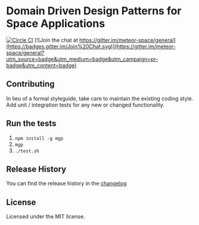 # Domain Driven Design Patterns for Space Applications

[![Circle CI](https://circleci.com/gh/meteor-space/domain.svg?style=svg)](https://circleci.com/gh/meteor-space/domain)
[![Join the chat at https://gitter.im/meteor-space/general](https://badges.gitter.im/Join%20Chat.svg)](https://gitter.im/meteor-space/general?utm_source=badge&utm_medium=badge&utm_campaign=pr-badge&utm_content=badge)

## Contributing
In lieu of a formal styleguide, take care to maintain the existing coding style.
Add unit / integration tests for any new or changed functionality.

## Run the tests
1. `npm install -g mgp`
2. `mgp`
3. `./test.sh`

## Release History
You can find the release history in the [changelog](https://github.com/meteor-space/domain/blob/master/CHANGELOG.md)

## License
Licensed under the MIT license.
